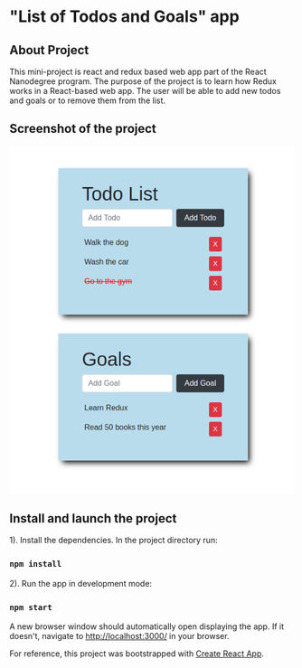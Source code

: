 # "List of Todos and Goals" app

## About Project
This mini-project is react and redux based web app part of the React Nanodegree program.
The purpose of the project is to learn how Redux works in a React-based web app.
The user will be able to add new todos and goals or to remove them from the list.

## Screenshot of the project
<img src="readmeImage/screenshot-todos-and-goals-list.png">

## Install and launch the project

1). Install the dependencies. In the project directory run:

### `npm install`

2). Run the app in development mode:

### `npm start`

A new browser window should automatically open displaying the app.  If it doesn't, navigate to [http://localhost:3000/](http://localhost:3000/) in your browser.

For reference, this project was bootstrapped with [Create React App](https://github.com/facebook/create-react-app).
